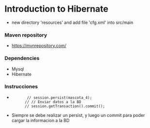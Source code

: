 # Introduction to Hibernate

- new directory 'resources' and add file 'cfg.xml' into src/main

### Maven repository

- https://mvnrepository.com/

### Dependencies

- Mysql
- Hibernate


### Instrucciones
-            // session.persist(mascota_4);
            // // Enviar datos a la BD
            // session.getTransaction().commit();
- Siempre se debe realizar un persist, y luego un commit para poder cargar la informacion a la BD